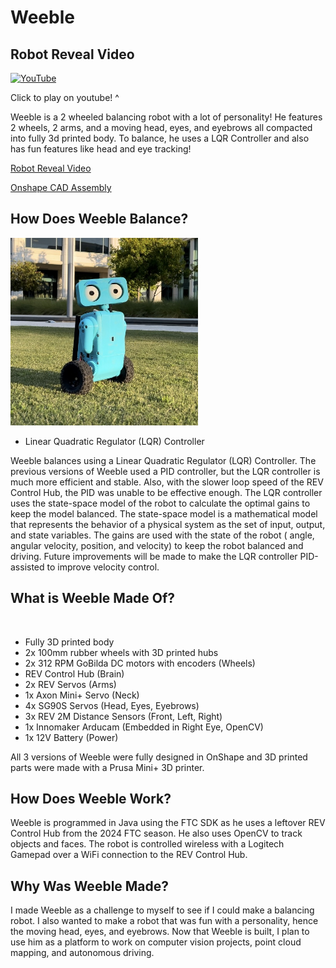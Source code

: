 # Weeble

<!-- <img alt="" src="assets/weeble_video_thumbnail.jpeg" height="300">-->

## Robot Reveal Video 

[![YouTube](http://i.ytimg.com/vi/vaklsPUqb7Q/hqdefault.jpg)](https://www.youtube.com/watch?v=vaklsPUqb7Q)

Click to play on youtube! ^

Weeble is a 2 wheeled balancing robot with a lot of personality!
He features 2 wheels, 2 arms, and a moving head, eyes, and eyebrows all compacted into fully 3d printed body.
To balance, he uses a LQR Controller and also has fun features like head and eye tracking!

[Robot Reveal Video](https://www.youtube.com/watch?v=vaklsPUqb7Q)

[Onshape CAD Assembly](https://cad.onshape.com/documents/580f78b3fd6e84e547fe38d2/w/b6d75d737f737433c694a54b/e/f82997b12f5279d180b2472a?renderMode=0&uiState=66ce9b099fbb4060b414570f)

## How Does Weeble Balance?

<img alt="" src="assets/weeble_square.jpg" height="300">

- Linear Quadratic Regulator (LQR) Controller

Weeble balances using a Linear Quadratic Regulator (LQR) Controller. The previous versions of Weeble used a PID
controller, but the LQR controller is much more efficient and stable. Also, with the slower loop speed of the REV
Control Hub, the PID was unable to be effective enough. The LQR controller uses the state-space model of the robot to
calculate the optimal gains to keep the model balanced. The state-space model is a mathematical model that represents
the behavior of a physical system as the set of input, output, and state variables. The gains are used with the state of
the robot (
angle, angular velocity, position, and velocity) to keep the robot balanced and driving. Future
improvements will be made to make the LQR controller PID-assisted to improve velocity control.

## What is Weeble Made Of?

<img alt="" src="https://cdn.jsdelivr.net/gh/BrandonKirbyson/Weeble@main/assets/weeble_parts.png" height="400">

- Fully 3D printed body
- 2x 100mm rubber wheels with 3D printed hubs
- 2x 312 RPM GoBilda DC motors with encoders (Wheels)
- REV Control Hub (Brain)
- 2x REV Servos (Arms)
- 1x Axon Mini+ Servo (Neck)
- 4x SG90S Servos (Head, Eyes, Eyebrows)
- 3x REV 2M Distance Sensors (Front, Left, Right)
- 1x Innomaker Arducam (Embedded in Right Eye, OpenCV)
- 1x 12V Battery (Power)

All 3 versions of Weeble were fully designed in OnShape and 3D printed parts were made with a Prusa Mini+ 3D printer.

## How Does Weeble Work?

Weeble is programmed in Java using the FTC SDK as he uses a leftover REV Control Hub from the 2024 FTC season. He also
uses OpenCV to track objects and faces. The robot is controlled wireless with a Logitech Gamepad over a WiFi connection
to the REV Control Hub.

## Why Was Weeble Made?

I made Weeble as a challenge to myself to see if I could make a balancing robot. I also wanted to make a robot that was
fun with a personality, hence the moving head, eyes, and eyebrows. Now that Weeble is built, I plan to use him as a
platform to
work on computer vision projects, point cloud mapping, and autonomous driving.
